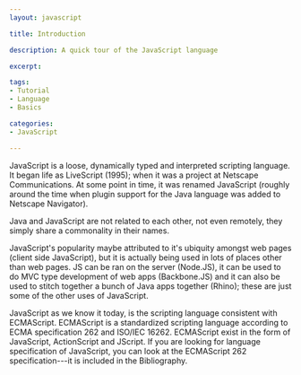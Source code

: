 ```yaml
---
layout: javascript

title: Introduction

description: A quick tour of the JavaScript language

excerpt: 

tags:
- Tutorial
- Language
- Basics

categories:
- JavaScript

---
```


JavaScript is a loose, dynamically typed and interpreted  scripting language. It began life as LiveScript (1995); when it was a project at Netscape Communications. At some point in time, it was renamed JavaScript (roughly around the time when plugin support for the Java language was added to Netscape Navigator).

Java and JavaScript are not related to each other, not even remotely, they simply share a commonality in their names.

JavaScript's popularity maybe attributed to it's ubiquity amongst web pages (client side JavaScript), but it is actually being used in lots of places other than web pages. JS can be ran on the server (Node.JS), it can be used to do MVC type development of web apps (Backbone.JS) and it can also be used to stitch together a bunch of Java apps together (Rhino); these are just some of the other uses of JavaScript. 

JavaScript as we know it today, is the scripting language consistent with ECMAScript. ECMAScript is a standardized scripting language according to ECMA specification 262 and ISO/IEC 16262. ECMAScript exist in the form of JavaScript, ActionScript and JScript. If you are looking for language specification of JavaScript, you can look at the ECMAScript 262 specification---it is included in the Bibliography.




